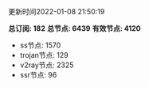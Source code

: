 更新时间2022-01-08 21:50:19

**总订阅: 182**
**总节点: 6439**
**有效节点: 4120**
- ss节点: 1570
- trojan节点: 129
- v2ray节点: 2325
- ssr节点: 96

